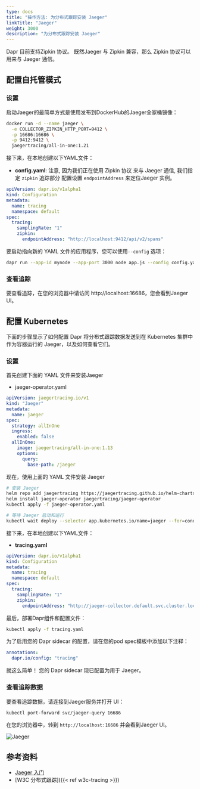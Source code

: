 ```yaml
---
type: docs
title: "操作方法: 为分布式跟踪安装 Jaeger"
linkTitle: "Jaeger"
weight: 3000
description: "为分布式跟踪安装 Jaeger"
---
```


Dapr 目前支持Zipkin 协议。 既然Jaeger 与 Zipkin 兼容，那么 Zipkin 协议可以用来与 Jaeger 通信。

## 配置自托管模式

### 设置

启动Jaeger的最简单方式是使用发布到DockerHub的Jaeger全家桶镜像：

```bash
docker run -d --name jaeger \
  -e COLLECTOR_ZIPKIN_HTTP_PORT=9412 \
  -p 16686:16686 \
  -p 9412:9412 \
  jaegertracing/all-in-one:1.21
```


接下来，在本地创建以下YAML文件：

* **config.yaml**: 注意, 因为我们正在使用 Zipkin 协议 来与 Jaeger 通信, 我们指定 `zipkin` 追踪部分 配置设置 `endpointAddress` 来定位Jaeger 实例。

```yaml
apiVersion: dapr.io/v1alpha1
kind: Configuration
metadata:
  name: tracing
  namespace: default
spec:
  tracing:
    samplingRate: "1"
    zipkin:
      endpointAddress: "http://localhost:9412/api/v2/spans"
```

要启动指向新的 YAML 文件的应用程序，您可以使用`--config` 选项：

```bash
dapr run --app-id mynode --app-port 3000 node app.js --config config.yaml
```

### 查看追踪
要查看追踪，在您的浏览器中请访问 http://localhost:16686，您会看到Jaeger UI。

## 配置 Kubernetes
下面的步骤显示了如何配置 Dapr 将分布式跟踪数据发送到在 Kubernetes 集群中作为容器运行的 Jaeger，以及如何查看它们。

### 设置

首先创建下面的 YAML 文件来安装Jaeger
* jaeger-operator.yaml
```yaml
apiVersion: jaegertracing.io/v1
kind: "Jaeger"
metadata:
  name: jaeger
spec:
  strategy: allInOne
  ingress:
    enabled: false
  allInOne:
    image: jaegertracing/all-in-one:1.13
    options:
      query:
        base-path: /jaeger
```

现在，使用上面的 YAML 文件安装 Jaeger
```bash
# 安装 Jaeger
helm repo add jaegertracing https://jaegertracing.github.io/helm-charts
helm install jaeger-operator jaegertracing/jaeger-operator
kubectl apply -f jaeger-operator.yaml

# 等待 Jaeger 启动和运行
kubectl wait deploy --selector app.kubernetes.io/name=jaeger --for=condition=available
```

接下来，在本地创建以下YAML文件：

* **tracing.yaml**

```yaml
apiVersion: dapr.io/v1alpha1
kind: Configuration
metadata:
  name: tracing
  namespace: default
spec:
  tracing:
    samplingRate: "1"
    zipkin:
      endpointAddress: "http://jaeger-collector.default.svc.cluster.local:9411/api/v2/spans"
```

最后，部署Dapr组件和配置文件：

```bash
kubectl apply -f tracing.yaml
```

为了启用您的 Dapr sidecar 的配置，请在您的pod spec模板中添加以下注释：

```yml
annotations:
  dapr.io/config: "tracing"
```

就这么简单！ 您的 Dapr sidecar 现已配置为用于 Jaeger。

### 查看追踪数据

要查看追踪数据，请连接到Jaeger服务并打开 UI：

```bash
kubectl port-forward svc/jaeger-query 16686
```

在您的浏览器中，转到 `http://localhost:16686` 并会看到Jaeger UI。

![Jaeger](/images/jaeger_ui.png)

## 参考资料
- [Jaeger 入门](https://www.jaegertracing.io/docs/1.21/getting-started/#all-in-one)
- [W3C 分布式跟踪]({{< ref w3c-tracing >}})
